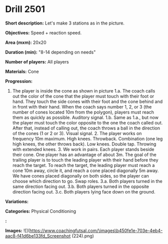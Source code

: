 # Drill 2501

**Short description:**
Let's make 3 stations as in the picture.

**Objectives:**
Speed + reaction speed.

**Area (mxm):**
20x20

**Duration (min):**
"8-14 depending on needs"

**Number of players:**
All players

**Materials:**
Cone

**Progression:**
1. The player is inside the cone as shown in picture 1.a. The coach calls out the color of the cone that the player must touch with their foot or hand. They touch the side cones with their foot and the cone behind and in front with their hand. When the coach says number 1, 2, or 3 (the number of cones located 10m from the polygon), players must reach them as quickly as possible. Auditory signal. 1.b. Same as 1.a., but now the player must touch the color opposite to the one the coach called out. After that, instead of calling out, the coach throws a ball in the direction of the cones (1 or 2 or 3). Visual signal. 2. The player works on frequency 10m maximum. High knees. Throwback. Combination (one leg high knees, the other throws back). Low knees. Double tap. Throwing with extended knees. 3. We work in pairs. Each player stands beside their cone. One player has an advantage of about 3m. The goal of the trailing player is to touch the leading player with their hand before they reach the target. To reach the target, the leading player must reach a cone 10m away, circle it, and reach a cone placed diagonally 5m away. We have cones placed diagonally on both sides, so the player can choose which direction to go. Swap roles. 3.a. Both players turned in the same direction facing out. 3.b. Both players turned in the opposite direction facing out. 3.c. Both players lying face down on the ground.

**Variations:**


**Categories:**
Physical Conditioning

**:**


**Images:**
![](https://www.coachingfutsal.com/\images\b450fe1e-703e-4eb4-aac8-f41d6be133fd_Screenshot (224).png)

